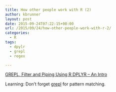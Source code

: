 ```yaml
---
title: How other people work with R (2)
author: kbrunner
layout: post
date: 2015-09-24T07:22:15+00:00
url: /2015/09/24/how-other-people-work-with-r-2/
categories:
  - R
tags:
  - dpylr
  - grepl
  - regex

---
```

[GREPL, Filter and Piping Using R DPLYR &#8211; An Intro][1]

Learning: Don&#8217;t forget [grepl][2] for pattern matching.

 [1]: http://neondataskills.org/R/GREPL-Filter-Piping-in-DPLYR-Using-R/
 [2]: https://stat.ethz.ch/R-manual/R-devel/library/base/html/grep.html